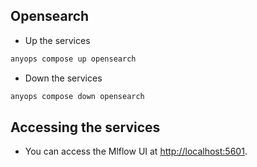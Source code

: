 ## Opensearch

* Up the services

```bash
anyops compose up opensearch
```

* Down the services

```bash
anyops compose down opensearch
```

## Accessing the services

* You can access the Mlflow UI at [http://localhost:5601](http://localhost:5601).

